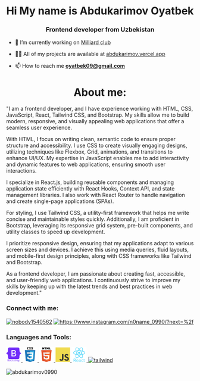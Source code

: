 <h1 align="center">Hi My name is Abdukarimov Oyatbek</h1>
<h3 align="center">Frontend developer from Uzbekistan</h3>

- 🔭 I’m currently working on [Milliard club](https://milliarduz-y5rg.vercel.app/)

- 👨‍💻 All of my projects are available at [abdukarimov.vercel.app](abdukarimov.vercel.app)
- 📫 How to reach me **oyatbek09@gmail.com**
<h1 align="center">About me:</h1>
"I am a frontend developer, and I have experience working with HTML, CSS, JavaScript, React, Tailwind CSS, and Bootstrap. My skills allow me to build modern, responsive, and visually appealing web applications that offer a seamless user experience.

With HTML, I focus on writing clean, semantic code to ensure proper structure and accessibility. I use CSS to create visually engaging designs, utilizing techniques like Flexbox, Grid, animations, and transitions to enhance UI/UX. My expertise in JavaScript enables me to add interactivity and dynamic features to web applications, ensuring smooth user interactions.

I specialize in React.js, building reusable components and managing application state efficiently with React Hooks, Context API, and state management libraries. I also work with React Router to handle navigation and create single-page applications (SPAs).

For styling, I use Tailwind CSS, a utility-first framework that helps me write concise and maintainable styles quickly. Additionally, I am proficient in Bootstrap, leveraging its responsive grid system, pre-built components, and utility classes to speed up development.

I prioritize responsive design, ensuring that my applications adapt to various screen sizes and devices. I achieve this using media queries, fluid layouts, and mobile-first design principles, along with CSS frameworks like Tailwind and Bootstrap.

As a frontend developer, I am passionate about creating fast, accessible, and user-friendly web applications. I continuously strive to improve my skills by keeping up with the latest trends and best practices in web development."



<h3 align="left">Connect with me:</h3>
<p align="left">
<a href="https://twitter.com/nobody1540562" target="blank"><img align="center" src="https://raw.githubusercontent.com/rahuldkjain/github-profile-readme-generator/master/src/images/icons/Social/twitter.svg" alt="nobody1540562" height="30" width="40" /></a>
<a href="https://instagram.com/https://www.instagram.com/n0name_0990/?next=%2f" target="blank"><img align="center" src="https://raw.githubusercontent.com/rahuldkjain/github-profile-readme-generator/master/src/images/icons/Social/instagram.svg" alt="https://www.instagram.com/n0name_0990/?next=%2f" height="30" width="40" /></a>
</p>

<h3 align="left">Languages and Tools:</h3>
<p align="left"> <a href="https://getbootstrap.com" target="_blank" rel="noreferrer"> <img src="https://raw.githubusercontent.com/devicons/devicon/master/icons/bootstrap/bootstrap-plain-wordmark.svg" alt="bootstrap" width="40" height="40"/> </a> <a href="https://www.w3schools.com/css/" target="_blank" rel="noreferrer"> <img src="https://raw.githubusercontent.com/devicons/devicon/master/icons/css3/css3-original-wordmark.svg" alt="css3" width="40" height="40"/> </a> <a href="https://www.w3.org/html/" target="_blank" rel="noreferrer"> <img src="https://raw.githubusercontent.com/devicons/devicon/master/icons/html5/html5-original-wordmark.svg" alt="html5" width="40" height="40"/> </a> <a href="https://developer.mozilla.org/en-US/docs/Web/JavaScript" target="_blank" rel="noreferrer"> <img src="https://raw.githubusercontent.com/devicons/devicon/master/icons/javascript/javascript-original.svg" alt="javascript" width="40" height="40"/> </a> <a href="https://reactjs.org/" target="_blank" rel="noreferrer"> <img src="https://raw.githubusercontent.com/devicons/devicon/master/icons/react/react-original-wordmark.svg" alt="react" width="40" height="40"/> </a> <a href="https://tailwindcss.com/" target="_blank" rel="noreferrer"> <img src="https://www.vectorlogo.zone/logos/tailwindcss/tailwindcss-icon.svg" alt="tailwind" width="40" height="40"/> </a> </p>

<p><img align="center" src="https://github-readme-stats.vercel.app/api/top-langs?username=abdukarimov0990&show_icons=true&locale=en&layout=compact" alt="abdukarimov0990" /></p>
